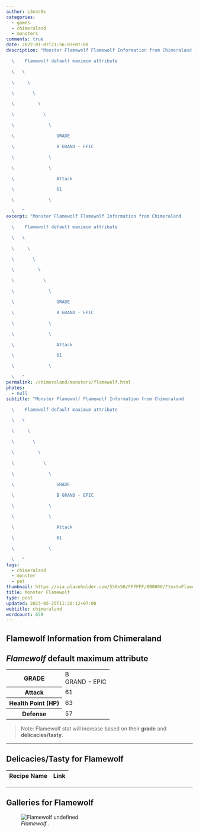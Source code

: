 ```yaml
---
author: L3n4r0x
categories:
  - games
  - chimeraland
  - monsters
comments: true
date: 2022-01-07T21:56:03+07:00
description: "Monster Flamewolf Flamewolf Information from Chimeraland

  \    Flamewolf default maximum attribute

  \   \ 

  \     \ 

  \       \ 

  \         \ 

  \           \ 

  \             \ 

  \                GRADE

  \                B GRAND - EPIC

  \             \ 

  \             \ 

  \                Attack

  \                61

  \             \ 

  \   "
excerpt: "Monster Flamewolf Flamewolf Information from Chimeraland

  \    Flamewolf default maximum attribute

  \   \ 

  \     \ 

  \       \ 

  \         \ 

  \           \ 

  \             \ 

  \                GRADE

  \                B GRAND - EPIC

  \             \ 

  \             \ 

  \                Attack

  \                61

  \             \ 

  \   "
permalink: /chimeraland/monsters/flamewolf.html
photos:
  - null
subtitle: "Monster Flamewolf Flamewolf Information from Chimeraland

  \    Flamewolf default maximum attribute

  \   \ 

  \     \ 

  \       \ 

  \         \ 

  \           \ 

  \             \ 

  \                GRADE

  \                B GRAND - EPIC

  \             \ 

  \             \ 

  \                Attack

  \                61

  \             \ 

  \   "
tags:
  - chimeraland
  - monster
  - pet
thumbnail: https://via.placeholder.com/550x50/FFFFFF/000000/?text=Flamewolf
title: Monster Flamewolf
type: post
updated: 2023-05-25T11:20:12+07:00
webtitle: chimeraland
wordcount: 659
---
```


<link
  rel="stylesheet"
  href="https://rawcdn.githack.com/dimaslanjaka/Web-Manajemen/870a349/css/bootstrap-5-3-0-alpha3-wrapper.css"
/>
<section id="bootstrap-wrapper">
  <div data-bs-theme="dark">
    <h2>Flamewolf Information from Chimeraland</h2>
    <h2 id="attribute"><i>Flamewolf</i> default maximum attribute</h2>
    <div class="row">
      <div class="col mb-2">
        <div class="card">
          <div class="card-body">
            <table>
              <tr>
                <th>GRADE</th>
                <td>B <br /><span class="text-purple">GRAND - EPIC</span></td>
              </tr>
              <tr>
                <th>Attack</th>
                <td>61</td>
              </tr>
              <tr>
                <th>Health Point (HP)</th>
                <td>63</td>
              </tr>
              <tr>
                <th>Defense</th>
                <td>57</td>
              </tr>
            </table>
          </div>
        </div>
      </div>
    </div>
    <blockquote class="bd-callout bd-callout-warning">
      Note: Flamewolf stat will increase based on their <b>grade</b> and
      <b>delicacies/tasty</b>.
    </blockquote>
    <hr />
    <h2 id="delicacies">Delicacies/Tasty for Flamewolf</h2>
    <div class="card">
      <div class="card-body">
        <div class="table-responsive">
          <table class="table table-striped">
            <thead>
              <tr>
                <th>Recipe Name</th>
                <th>Link</th>
              </tr>
            </thead>
            <tbody></tbody>
          </table>
        </div>
      </div>
    </div>
    <hr />
    <div id="gallery">
      <h2>Galleries for Flamewolf</h2>
      <div class="row">
        <div class="col-lg-6 col-12">
          <figure>
            <img
              src="https://www.webmanajemen.com/undefined"
              alt="Flamewolf undefined"
            />
            <figcaption style="word-wrap: break-word">
              <i>Flamewolf</i> .
            </figcaption>
          </figure>
        </div>
      </div>
    </div>
  </div>
</section>